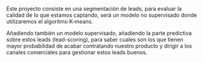 Este proyecto consiste en una segmentación de leads, para evaluar la calidad de lo que estamos captando, será un modelo no supervisado donde utilizaremos el algoritmo K-means.



Añadiendo también un modelo supervisado, añadiendo la parte predictiva sobre estos leads (lead-scoring), para saber cuales son los que tienen mayor probabilidad de acabar contratando nuestro producto y dirigir a los canales comerciales para gestionar estos leads buenos.
